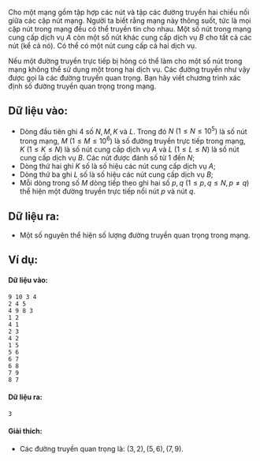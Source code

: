 <!--
**<center>NGUỒN: Hội thảo Duyên Hải 2016 - Lê Thanh Bình</center>**
-->

Cho một mạng gồm tập hợp các nút và tập các đường truyền hai chiều nối giữa các cặp nút mạng. Người ta biết rằng mạng này thông suốt, tức là mọi cặp nút trong mạng đều có thể truyền tin cho nhau. Một số nút trong mạng cung cấp dịch vụ $A$ còn một số nút khác cung cấp dịch vụ $B$ cho tất cả các nút (kể cả nó). Có thể có một nút cung cấp cả hai dịch vụ.

Nếu một đường truyền trực tiếp bị hỏng có thể làm cho một số nút trong mạng không thể sử dụng một trong hai dịch vụ. Các đường truyền như vậy được gọi là các đường truyền quan trọng.
Bạn hãy viết chương trình xác định số đường truyền quan trọng trong mạng.

## Dữ liệu vào:
- Dòng đầu tiên ghi $4$ số $N, M, K$ và $L$. Trong đó $N\ (1≤N≤10^5)$ là số nút trong mạng, $M\ (1≤M≤10^6)$ là số đường truyền trực tiếp trong mạng, $K\ (1≤K≤N)$ là số nút cung cấp dịch vụ $A$ và $L\ (1≤L≤N)$ là số nút cung cấp dịch vụ $B$. Các nút được đánh số từ $1$ đến $N$;
- Dòng thứ hai ghi $K$ số là số hiệu các nút cung cấp dịch vụ $A$;
- Dòng thứ ba ghi $L$ số là số hiệu các nút cung cấp dịch vụ $B$;
- Mỗi dòng trong số $M$ dòng tiếp theo ghi hai số $p, q\ (1≤p, q≤N, p≠q)$ thể hiện một đường truyền trực tiếp nối nút $p$ và nút $q$.

## Dữ liệu ra:
- Một số nguyên thể hiện số lượng đường truyền quan trọng trong mạng.

## Ví dụ:
#### Dữ liệu vào:
```
9 10 3 4
2 4 5
4 9 8 3
1 2
4 1
2 3
4 2
1 5
5 6
6 7
6 8
7 9
8 7
```

#### Dữ liệu ra:
```
3
```

#### Giải thích:
- Các đường truyền quan trọng là: $(3, 2), (5, 6), (7, 9)$.